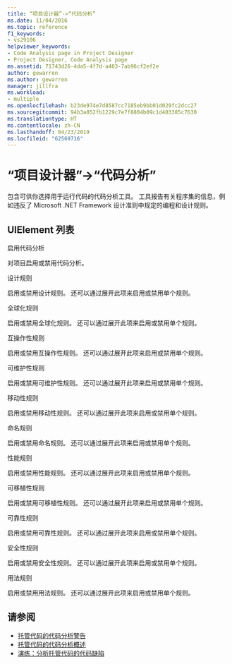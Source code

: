 ```yaml
---
title: “项目设计器”->“代码分析”
ms.date: 11/04/2016
ms.topic: reference
f1_keywords:
- vs29106
helpviewer_keywords:
- Code Analysis page in Project Designer
- Project Designer, Code Analysis page
ms.assetid: 71743d26-4da5-4f7d-a403-7ab96cf2ef2e
author: gewarren
ms.author: gewarren
manager: jillfra
ms.workload:
- multiple
ms.openlocfilehash: b23de974e7d8587cc7185eb9bb01d029fc2dcc27
ms.sourcegitcommit: 94b3a052fb1229c7e7f8804b09c1d403385c7630
ms.translationtype: HT
ms.contentlocale: zh-CN
ms.lasthandoff: 04/23/2019
ms.locfileid: "62569716"
---
```

# <a name="code-analysis-project-designer"></a>“项目设计器”->“代码分析”
包含可供你选择用于运行代码的代码分析工具。 工具报告有关程序集的信息，例如违反了 Microsoft .NET Framework 设计准则中规定的编程和设计规则。

## <a name="uielement-list"></a>UIElement 列表
 启用代码分析

 对项目启用或禁用代码分析。

 设计规则

 启用或禁用设计规则。 还可以通过展开此项来启用或禁用单个规则。

 全球化规则

 启用或禁用全球化规则。 还可以通过展开此项来启用或禁用单个规则。

 互操作性规则

 启用或禁用互操作性规则。 还可以通过展开此项来启用或禁用单个规则。

 可维护性规则

 启用或禁用可维护性规则。 还可以通过展开此项来启用或禁用单个规则。

 移动性规则

 启用或禁用移动性规则。 还可以通过展开此项来启用或禁用单个规则。

 命名规则

 启用或禁用命名规则。 还可以通过展开此项来启用或禁用单个规则。

 性能规则

 启用或禁用性能规则。 还可以通过展开此项来启用或禁用单个规则。

 可移植性规则

 启用或禁用可移植性规则。 还可以通过展开此项来启用或禁用单个规则。

 可靠性规则

 启用或禁用可靠性规则。 还可以通过展开此项来启用或禁用单个规则。

 安全性规则

 启用或禁用安全性规则。 还可以通过展开此项来启用或禁用单个规则。

 用法规则

 启用或禁用用法规则。 还可以通过展开此项来启用或禁用单个规则。

## <a name="see-also"></a>请参阅

- [托管代码的代码分析警告](../../code-quality/code-analysis-for-managed-code-warnings.md)
- [托管代码的代码分析概述](../../code-quality/code-analysis-for-managed-code-overview.md)
- [演练：分析托管代码的代码缺陷](../../code-quality/walkthrough-analyzing-managed-code-for-code-defects.md)
